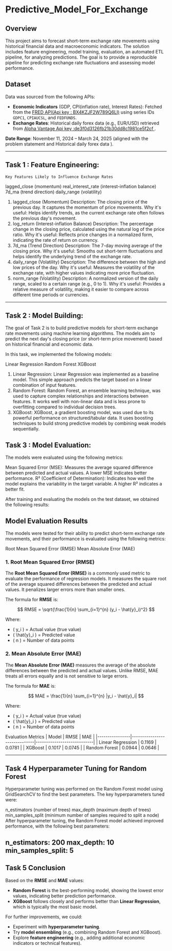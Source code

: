 # Predictive_Model_For_Exchange
## Overview
This project aims to forecast short-term exchange rate movements using historical financial data and macroeconomic indicators. The solution includes feature engineering, model training, evaluation, an automated ETL pipeline, for analyzing predictions. 
The goal is to provide a reproducible pipeline for predicting exchange rate fluctuations and assessing model performance.




## Dataset
Data was sourced from the following APIs:
- **Economic Indicators** (GDP, CPI(inflation rate), Interest Rates): Fetched from the [FRED API(Api key : BX4KZJF2W789Q6LI)](https://fred.stlouisfed.org/) using series IDs `GDPC1`, `CPIAUCSL`, and `FEDFUNDS`.
- **Exchange Rates**: Historical daily forex data (e.g., EUR/USD) retrieved from [Alpha Vantage Api key :de3f0d3126fb21b30dd8c1981ce5f2cf ](https://www.alphavantage.co/) .

**Date Range**: November 11, 2024 – March 24, 2025 (aligned with the problem statement and Historical daily forex data ).

---
## Task 1 : Feature Engineering:
    Key Features Likely to Influence Exchange Rates
 lagged_close (momentum)
 real_interest_rate (interest-inflation balance)
 7d_ma (trend direction)
 daily_range (volatility)
 1. lagged_close (Momentum)
Description: The closing price of the previous day. It captures the momentum of price movements.
Why it's useful: Helps identify trends, as the current exchange rate often follows the previous day's movement.
2. log_return (Interest-inflation Balance)
Description: The percentage change in the closing price, calculated using the natural log of the price ratio.
Why it's useful: Reflects price changes in a normalized form, indicating the rate of return on currency.
3. 7d_ma (Trend Direction)
Description: The 7-day moving average of the closing price.
Why it's useful: Smooths out short-term fluctuations and helps identify the underlying trend of the exchange rate.
4. daily_range (Volatility)
Description: The difference between the high and low prices of the day.
Why it's useful: Measures the volatility of the exchange rate, with higher values indicating more price fluctuation.
5. norm_range (Volatility)
Description: A normalized version of the daily range, scaled to a certain range (e.g., 0 to 1).
Why it's useful: Provides a relative measure of volatility, making it easier to compare across different time periods or currencies.


---
## Task 2 : Model Building:
The goal of Task 2 is to build predictive models for short-term exchange rate movements using machine learning algorithms. The models aim to predict the next day's closing price (or short-term price movement) based on historical financial and economic data.

In this task, we implemented the following models:

Linear Regression
Random Forest
XGBoost

1. Linear Regression:
Linear Regression was implemented as a baseline model. This simple approach predicts the target based on a linear combination of input features.
2. Random Forest:
Random Forest, an ensemble learning technique, was used to capture complex relationships and interactions between features. It works well with non-linear data and is less prone to overfitting compared to individual decision trees.
3. XGBoost:
XGBoost, a gradient boosting model, was used due to its powerful performance on structured/tabular data. It uses boosting techniques to build strong predictive models by combining weak models sequentially.

## Task 3 : Model Evaluation:

The models were evaluated using the following metrics:

Mean Squared Error (MSE): Measures the average squared difference between predicted and actual values. A lower MSE indicates better performance.
R² (Coefficient of Determination): Indicates how well the model explains the variability in the target variable. A higher R² indicates a better fit.

After training and evaluating the models on the test dataset, we obtained the following results:

## Model Evaluation Results

The models were tested for their ability to predict short-term exchange rate movements, and their performance is evaluated using the following metrics:

Root Mean Squared Error (RMSE)
Mean Absolute Error (MAE)
### **1. Root Mean Squared Error (RMSE)**

The **Root Mean Squared Error (RMSE)** is a commonly used metric to evaluate the performance of regression models. It measures the square root of the average squared differences between the predicted and actual values. It penalizes larger errors more than smaller ones.

The formula for **RMSE** is:

$$
RMSE = \sqrt{\frac{1}{n} \sum_{i=1}^{n} (y_i - \hat{y}_i)^2}
$$

Where:
- \( y_i \) = Actual value (true value)
- \( \hat{y}_i \) = Predicted value
- \( n \) = Number of data points

### **2. Mean Absolute Error (MAE)**

The **Mean Absolute Error (MAE)** measures the average of the absolute differences between the predicted and actual values. Unlike RMSE, MAE treats all errors equally and is not sensitive to large errors.

The formula for **MAE** is:

$$
MAE = \frac{1}{n} \sum_{i=1}^{n} |y_i - \hat{y}_i|
$$

Where:
- \( y_i \) = Actual value (true value)
- \( \hat{y}_i \) = Predicted value
- \( n \) = Number of data points

Evaluation Metrics
| Model          | RMSE                         | MAE                        |
|----------------|------------------------------|----------------------------|
| Linear Regression | 0.1169                        | 0.0781                     |
| XGBoost        | 0.1017                        | 0.0745                     |
| Random Forest  | 0.0944                        | 0.0646                     |

---
## Task 4 Hyperparameter Tuning for Random Forest
Hyperparameter tuning was performed on the Random Forest model using GridSearchCV to find the best parameters. The key hyperparameters tuned were:

n_estimators (number of trees)
max_depth (maximum depth of trees)
min_samples_split (minimum number of samples required to split a node)
After hyperparameter tuning, the Random Forest model achieved improved performance, with the following best parameters:

n_estimators: 200
max_depth: 10
min_samples_split: 5
---
## Task 5  Conclusion

Based on the **RMSE** and **MAE** values:
- **Random Forest** is the best-performing model, showing the lowest error values, indicating better prediction performance.
- **XGBoost** follows closely and performs better than **Linear Regression**, which is typically the most basic model.
  
For further improvements, we could:
- Experiment with **hyperparameter tuning**.
- Try **model ensembling** (e.g., combining Random Forest and XGBoost).
- Explore **feature engineering** (e.g., adding additional economic indicators or technical features).

